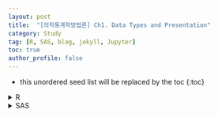 ```yaml
---
layout: post
title:  "[의학통계학방법론] Ch1. Data Types and Presentation"
category: Study
tag: [R, SAS, blog, jekyll, Jupyter]
toc: true
author_profile: false
---
```

* this unordered seed list will be replaced by the toc
{:toc}

<details>
<summary>
R
</summary>
<div markdown="1">

# R 프로그램 결과

**패키지**
<details>
<summary>
설치된 패키지 접기/펼치기 버튼
</summary>

<div markdown="1">

``` r
getwd()
```
``` r
install.packages("readxl")
install.packages('ggplot2')
install.packages("showtext")
```

</div>

</details>

**엑셀파일불러오기**

``` r
library('readxl')
#모든 시트를 하나의 리스트로 불러오는 함수
read_excel_allsheets <- function(file, tibble = FALSE) {
  sheets <- readxl::excel_sheets(file)
  x <- lapply(sheets, function(X) readxl::read_excel(file, sheet = X))
  if(!tibble) x <- lapply(x, as.data.frame)
  names(x) <- sheets
  x
}
```

## 1장

**1장 연습문제 불러오기**

``` r
#data_chap01에 연습문제 1장 모든 문제 저장
data_chap01 <- read_excel_allsheets("data_chap01.xls")

#연습문제 각각 데이터 생성
for (x in 1:length(data_chap01)){
  assign(paste0('ex1_',1:length(data_chap01))[x],data_chap01[x])
  }

#연습문제 데이터 형식을 리스트에서 데이터프레임으로 변환
for (x in 1:length(data_chap01)){
  assign(paste0('ex1_',1:length(data_chap01))[x],data.frame(data_chap01[x]))
  }
```

<details>
<summary>
1장 문제 접기/펼치기 버튼
</summary>

<div markdown="1">

### EXAMPLE 1.1

![](/study/img/ch1/1-1.png)

*위치에 따른 새 둥지의 갯수 *

``` r
#데이터셋
ex1_1
```

    ##                exam1_1.NestSite exam1_1.Number
    ## 1                      A. Vines             56
    ## 2             B. Building caves             60
    ## 3          C. Low tree branches             46
    ## 4 D. Tree and building cavities             49

``` r
library('ggplot2')
#둥지 개수를 bar graph로 출력하기
ggplot(ex1_1) +
  aes(x = exam1_1.NestSite, weight = exam1_1.Number) + 
  scale_y_continuous(breaks = seq(0,60,10),limits=c(0,60))+
  geom_bar(fill = c("#8dd3c7","#ffffb3","#bebada","#fb8072")) +
  labs(y = "Number of Nests",
       title = "The Location of Sparrow Nest",
       subtitle = ": Frequency Table of Nominal Data") +
  theme_minimal()
```

![](/study/img/ch1/ex1_1-1.png)

**첫번째 막대그래프를 통해 참새 둥지의 위치 빈도를 살펴본 결과 건물
처마에서 가장 높은 빈도를 보였으며 낮은 나무의 나뭇가지에서 가장 낮은
빈도를 보였다.**

**앞서 살펴본 그래프의 경우 각 위치에 대해 빈도의 범위가 0부터 60이었기
때문에 각 위치별로 빈도의 차이가 크게 나타나지 않았다.**

``` r
#글씨체를 바꾸기 위해 폰트를 다운받는다.
library(showtext)
font_add_google("Raleway", family="raleway")
font_add_google("Montserrat", family="mont")
showtext_auto()
```

``` r
library(ggplot2)
library(grid)
bar1 <- ggplot(ex1_1, aes(x=exam1_1.NestSite, y=exam1_1.Number,fill=exam1_1.NestSite))+
  geom_bar(stat="identity")+
  theme(plot.title = element_text(hjust = 0.5))+
  ggtitle("Example 1.1 Bar graph of Sparrow Nest")+
  geom_text(aes(label=exam1_1.Number),vjust=-0.3,size=8)+
  geom_text(aes(label=paste0(round((exam1_1.Number/sum(exam1_1.Number))*100),"%")),vjust=5,size=8,family = "mont")+
  scale_fill_brewer(palette="Set3")+
  ylab("Number of Nests Observed")+
  theme_bw()+
  theme(legend.position = "bottom")+
  theme(legend.text = element_text(size=20))+
  theme(legend.title=element_blank())+
  theme(axis.title=element_text(size=20),title = element_text(size=30))+
  theme(axis.text.x=element_text(size=15))+
  annotate("text", x=3.15, y=58, label=paste0("Total = ",round(sum(ex1_1$exam1_1.Number),2)),family="mont", size=10,hjust=0)+
  theme()
bar1
```

![](/study/img/ch1/unnamed-chunk-3-1.png)

**그래프를 보면 관찰된 참새들의 둥지 수는 총 211개이며 그 중 가장 많이
관측된 곳은 B, 즉 빌딩에 있는 굴이며 총 60개가 관측되었으며 이는 관측된
둥지의 수 중 약 28%를 차지하고 있으며 가장 작은 비율을 가진 곳은 C이며
낮은 나무의 나뭇가지로 46개가 관측되었다.**

``` r
bar2 <- ggplot(ex1_1, aes(x=exam1_1.NestSite, y=exam1_1.Number,fill=exam1_1.NestSite))+
  geom_bar(stat="identity")+
  theme(plot.title = element_text(hjust = 0.5))+
  ggtitle("Example 1.1 Bar graph of Sparrow Nest (over 45)")+
  geom_text(aes(label=exam1_1.Number-45),vjust=-0.3,size=8)+
  geom_text(aes(label=paste0(round(((exam1_1.Number-45)/sum(exam1_1.Number-45))*100),"%")),vjust=3,size=8,family = "raleway")+
  scale_fill_brewer(palette="Set3")+
  ylab("Number of Nests Observed")+
  theme_bw()+
  theme(legend.position = "bottom")+
  theme(legend.text = element_text(size=20))+
  theme(legend.title=element_blank())+
  theme(axis.title=element_text(size=20),title = element_text(size=30))+
  theme(axis.text.x=element_text(size=15))+
  theme(axis.text.y=element_text(size=15))+
  annotate("text", x=3.15, y=58, label=paste0("Total = ",round(sum(ex1_1$exam1_1.Number -45),2)),family="mont", size=10,hjust=0)+
  coord_cartesian(ylim=c(45,60))+
  theme()
bar2
```

![](/study/img/ch1/unnamed-chunk-4-1.png)

**반면 빈도의 범위를 45부터 60으로 수정하여 그래프를 작성한 결과 다음과
같이 각 위치별 빈도가 눈에 띄게 차이를 보이는 것을 알 수 있다.**

**Example 1.1 의 자료를 파이차트로 그리면 다음과 같다.**

``` r
pie1<- ggplot(ex1_1, aes(x='', y=ex1_1$exam1_1.Number,fill=ex1_1$exam1_1.NestSite))+
  geom_bar(stat="identity",colour="black")+
  coord_polar('y')+
  theme(plot.title = element_text(size=30,hjust = 0.9))+
  ggtitle("Example 1.1 Pie chart of Sparrow Nest")+
  geom_text(aes(label=paste0(ex1_1$exam1_1.Number,"  (",round((ex1_1$exam1_1.Number/sum(ex1_1$exam1_1.Number))*100),"%)"),family = "mont"),
            position=position_stack(vjust=0.5),size=10,fontface="plain")+
  scale_fill_brewer(palette="Set3")+
  ylab("Number of Nests Observed")+
  labs(x=NULL,fill=NULL)+
  theme_classic()+
  theme(axis.line=element_blank(),
        axis.text = element_blank(),
        axis.ticks = element_blank(),
        plot.title = element_text(size=30,hjust=0.5),
        axis.title = element_text(size=25),
        legend.text = element_text(size=20))
pie1
```

![](/study/img/ch1/unnamed-chunk-5-1.png)

### EXAMPLE 1.2

![](/study/img/ch1/1-2.png)

``` r
#데이터셋
ex1_2
```

    ##   exam1_2.Class           exam1_2.Amount exam1_2.Number
    ## 1             0    No black pigmentation             13
    ## 2             1         Faintly speckled             68
    ## 3             2      Moderately speckled             44
    ## 4             3         Heavily speckled             21
    ## 5             4 Solid black pigmentation              8

**위의 데이터는 개복치와 색소침착에 대한 데이터이다. 이를 막대 그래프로
표현하면 다음과 같다.**

``` r
bar1_2 <- ggplot(ex1_2, aes(x=exam1_2.Class, y=exam1_2.Number,fill=exam1_2.Amount))+
  geom_bar(stat="identity")+
  ggtitle("Example 1.2 Bar plot of Sunfish pigmentation")+
  geom_text(aes(label=exam1_2.Number),vjust=-0.3,size=10)+
  geom_text(aes(label=paste0(round((exam1_2.Number/sum(exam1_2.Number))*100),"%")),vjust=2,size=10,family = "mont")+
  scale_fill_brewer(palette="Set3")+
  labs(fill="Amount of Pigmentation")+
  xlab("Pigmentation Class")+
  ylab("Number of Fish")+
  theme_bw()+
  theme(legend.position = "right")+
  theme(legend.text = element_text(size=20))+
  theme(legend.title = element_text(size=20))+
  theme(axis.text.x  = element_text(size=20))+
  theme(axis.text.y=element_text(size=20))+
  theme(axis.title = element_text(size=20))+
  theme(plot.title = element_text(size=30,hjust = 0.5))+
  annotate("text", x=2.5, y=58, label=paste0("Total = ",round(sum(ex1_2$exam1_2.Number),2)),family="mont", size=10,hjust=0)
bar1_2
```

![](/study/img/ch1/unnamed-chunk-6-1.png)

**검정색 색소 양에 따른 개복치의 개체수를 그래프로 나타낸 결과 희미하게
얼룩덜룩한 정도의 개복치 개체수가 가장 많았고 중간정도, 심하게
얼룩덜룩한 정도가 그 뒤를 이었다.**

**완전히 검정색인 개체수가 가장 적게 나타났으며 아예 검정색 색소가 없는
개체수 또한 매우 적게 나타났다.**

**총 개복치의 수는 154 마리이고 그 중 Faintly speckled(희미하게
얼룩덜룩한 정도의 개복치)의 수가 65로 전체 중 약 44%를 차지하고 있음을
알 수 있다.**

### EXAMPLE 1.3

![](/study/img/ch1/1-3.png)

``` r
#데이터셋
ex1_3
```

    ##   exam1_3.Size exam1_3.Frequency
    ## 1            3                10
    ## 2            4                27
    ## 3            5                22
    ## 4            6                 4
    ## 5            7                 1

**여우의 한배새끼 수를 나타낸 데이터이다. 한배새끼 수란 1회 분만할 때
출산하는 새끼의 수를 말한다.**

``` r
bar1_3 <- ggplot(ex1_3, aes(x=exam1_3.Size, y=exam1_3.Frequency,fill=c("3","4","5","6","7")))+
  geom_bar(stat="identity")+
  ggtitle("Example 1.3 Bar plot of Litter size of Foxes")+
  geom_text(aes(label=exam1_3.Frequency),vjust=-0.3,size=10)+
  geom_text(aes(label=paste0(round((exam1_3.Frequency/sum(exam1_3.Frequency))*100),"%")),vjust=1.5,size=6,family = "mont")+
  scale_fill_brewer(palette="Set3")+
  labs(fill="Amount of Pigmentation")+
  xlab("Litter Size")+
  ylab("Number of Litters")+
  theme_bw()+
  theme(legend.position = "right")+
  theme(legend.text = element_text(size=20))+
  theme(legend.title = element_text(size=20))+
  theme(axis.text.x  = element_text(size=20))+
  theme(axis.text.y = element_text(size=20))+
  theme(axis.title = element_text(size=20))+
  theme(plot.title = element_text(size=30,hjust = 0.5))+
  annotate("text", x=2.5, y=30, label=paste0("Total = ",round(sum(ex1_3$exam1_3.Frequency),2)),family="mont", size=10,hjust=0)
bar1_3
```

![](/study/img/ch1/unnamed-chunk-7-1.png) 

**총 64마리의 여우를 조사한 결과 한번 출산할 때 네마리를 낳는 경우가 가장
많았으며 그 다음으로 한번에 다섯마리를 낳는 경우가 많게 나왔다.**

**한번에 일곱마리를 낳는 경우가 가장 적게 나타났으며 네마리 이후부터
빈도수가 줄어드는 경향을 보인다.**

### EXAMPLE 1.4a

![](/study/img/ch1/1-4a.png)

``` r
#데이터셋
ex1_4a
```

    ##    exam1_4a.Aphids exam1_4a.Plants
    ## 1                0               3
    ## 2                1               1
    ## 3                2               1
    ## 4                3               1
    ## 5                4               2
    ## 6                5               3
    ## 7                6               5
    ## 8                7               7
    ## 9                8               8
    ## 10               9              11
    ## 11              10              10
    ## 12              11              11
    ## 13              12              13
    ## 14              13              12
    ## 15              14              16
    ## 16              15              13
    ## 17              16              14
    ## 18              17              16
    ## 19              18              15
    ## 20              19              14
    ## 21              20              17
    ## 22              21              18
    ## 23              22              23
    ## 24              23              17
    ## 25              24              19
    ## 26              25              18
    ## 27              26              19
    ## 28              27              21
    ## 29              28              18
    ## 30              29              13
    ## 31              30              10
    ## 32              31              14
    ## 33              32               9
    ## 34              33              10
    ## 35              34               8
    ## 36              35               5
    ## 37              36               4
    ## 38              37               1
    ## 39              38               2
    ## 40              39               1
    ## 41              40               0
    ## 42              41               1

**토끼풀 식물에서 관찰된 진딧물 수를 나타낸 데이터이다.**

``` r
hist1_4a <- ggplot(ex1_4,aes(x=exam1_4a.Aphids,y=exam1_4a.Plants))+
    geom_bar(stat="identity",fill="light green")+
    theme(plot.title = element_text(hjust = 0.5))+
    scale_x_continuous(breaks = seq(0,41,1))+
    ggtitle("Example 1.4a Histogram of Number of Aphids observed per Clover plant")+
    scale_fill_brewer(palette="Set3")+
    ylab("Frequency of Observations")+
    xlab("Number of Aphids per plant")+
    theme_bw()+
    geom_text(aes(label=exam1_4a.Plants),vjust=-0.3,size=7)+
    geom_text(aes(label=paste0(round(((exam1_4a.Plants)/sum(exam1_4a.Plants))*100,1),"%")),vjust=2,size=5,family = "raleway")+
    ylim(0,25)+
    theme(legend.text = element_text(size=20))+
    theme(legend.title = element_text(size=20))+
    theme(axis.text.x  = element_text(size=15))+
    theme(axis.text.y = element_text(size=15))+
    theme(axis.title = element_text(size=20))+
    theme(plot.title = element_text(size=30,hjust = 0.5))+
    theme(panel.grid.major.x = element_blank(), panel.grid.minor.x = element_blank(), panel.grid.major.y = element_blank(),
          panel.grid.minor.y = element_blank())+
    annotate("text", x=2, y=24, label=paste0("Total = ",round(sum(ex1_4$exam1_4a.Plants),2)),family="mont", size=6,hjust=0)+
    annotate("text", x=2, y=22, label=paste0("Mean = ",round(mean(ex1_4$exam1_4a.Plants),2)),family="mont", size=6,hjust=0)+
    annotate("text", x=2, y=20, label=paste0("STD = ",round(sd(ex1_4$exam1_4a.Plants),2)),family="mont", size=6,hjust=0)+
    annotate("rect", xmin = 1.5, xmax = 7, ymin = 19, ymax = 25,alpha = .3,colour="royal blue",fill="skyblue")
  hist1_4a
```

![](/study/img/ch1/unnamed-chunk-9-1.png) 

**그래프의 전체적인 형태를 보면 가운데에 집중되어 있고 끝쪽의 분포가 매우 작게
나타나며 단봉형태를 보인다.**

**토끼풀 식물에서 22마리의 진딧물이 나타난 경우가 가장 많은 것으로
나타나며 20마리에서 30마리 사이의 빈도가 높게 나타나는 것을 볼 수
있다.**

**또한 40마리의 진딧물이 나타난 경우가 없는것으로 나타나며 35마리에서
41마리 사이의 빈도가 낮게 나타나는 것을 볼 수 있다.**

**위와 같이 막대그래프의 경우 너무 길게 나타나는 경우에는 세부적인
정보를 알 수 있으나 그룹화했을 때 그 경향성이 달라질 수 있으므로
그룹화한 그래프 또한 살펴보아야 한다.**

### EXAMPLE 1.4b

![](/study/img/ch1/1-4b.png)

``` r
#데이터셋
ex1_4b
```

    ##    exam1_4b.Aphids exam1_4b.Plants
    ## 1              0-3               6
    ## 2              4-7              17
    ## 3             8-11              40
    ## 4            12-15              54
    ## 5            16-19              59
    ## 6            20-23              75
    ## 7            24-27              77
    ## 8            28-31              55
    ## 9            32-35              32
    ## 10           36-39               8
    ## 11           40-43               1

``` r
hist1_4b <- ggplot(ex1_4b,aes(x=exam1_4b.Aphids,y=exam1_4b.Plants))+
    geom_bar(stat="identity",fill="light green")+
    theme(plot.title = element_text(hjust = 0.5))+
    ggtitle("Example 1.4b Histogram of Number of Aphids observed per Clover plant")+
    scale_fill_brewer(palette="Set2")+
    ylab("Frequency of Observations")+
    xlab("Number of Aphids per plant")+
    theme_bw()+
    theme(legend.text = element_text(size=20))+
    theme(legend.title = element_text(size=20))+
    theme(axis.text.x  = element_text(size=15))+
    theme(axis.text.y=element_text(size=15))+
    theme(axis.title = element_text(size=20))+
    theme(plot.title = element_text(size=30,hjust = 0.5))+
    theme(panel.grid.major.x = element_blank(), panel.grid.minor.x = element_blank(), panel.grid.major.y = element_blank(),
          panel.grid.minor.y = element_blank())+
    scale_x_discrete(limits=c("0-3","4-7","8-11","12-15","16-19","20-23","24-27","28-31","32-35","36-39","40-43"))+
    geom_text(aes(label=exam1_4b.Plants),vjust=-0.5,size=10)+
    geom_text(aes(label=paste0(round(((exam1_4b.Plants)/sum(exam1_4b.Plants))*100,1),"%")),vjust=1.5,size=8,family = "raleway")+
    annotate("text", x=1, y=75, label=paste0("Total = ",round(sum(ex1_4b$exam1_4b.Plants),2)),family="mont", size=7,hjust=0)+
    annotate("text", x=1, y=71, label=paste0("Mean = ",round(mean(ex1_4b$exam1_4b.Plants),2)),family="mont", size=7,hjust=0)+
    annotate("text", x=1, y=67, label=paste0("STD = ",round(sd(ex1_4b$exam1_4b.Plants),2)),family="mont", size=7,hjust=0)+
    annotate("rect", xmin = 0.8, xmax = 2.5, ymin = 64, ymax = 78,alpha = .3,colour="royal blue",fill="skyblue")
  hist1_4b
```

![](/study/img/ch1/unnamed-chunk-11-1.png)

**토끼풀 식물에서 관찰된 진딧물 수를 동일한 사이즈로 그룹화하여 그
빈도를 나타낸 그래프이다.**

**이 그래프 또한 앞서 살펴본 그래프와 같이 가운데에 집중되어 있고 끝쪽의
분포가 매우 작게 나타나며 단봉형태를 보인다.**

**토끼풀 식물에서 24-27마리의 진딧물이 나타난 경우가 가장 많은 것으로
나타나며 40-43마리의 진딧물이 나타난 경우가 가장 적은 것으로 나타난다.**

**이 경우 앞서 살펴본 그래프와 비슷한 경향성을 띄고 있으나 막대그래프의
경우 너무 길게 나타나면 그래프의 특성을 살리기 어렵고 보기에 다소
불편함이 있으므로 위와 같이 그룹화하여 나타내는 것이 효과적일 수 있다.**

### EXAMPLE 1.5

![](/study/img/ch1/1-5.png)

``` r
#데이터셋
ex1_5
```

    ##    exam1_5.Phosphorus exam1_5.Frequency exam1_5.CumFreq1 exam1_5.CumFreq2
    ## 1           8.15-8.25                 2                2              130
    ## 2           8.25-8.35                 6                8              128
    ## 3           8.35-8.45                 8               16              122
    ## 4           8.45-8.55                11               27              114
    ## 5           8.55-8.65                17               44              103
    ## 6           8.65-8.75                17               61               86
    ## 7           8.75-8.85                24               85               69
    ## 8           8.85-8.95                18              103               45
    ## 9           8.95-9.05                13              116               27
    ## 10          9.05-9.15                10              126               14
    ## 11          9.15-9.25                 4              130                4

**나뭇잎에서 탐지되는 인의 양에 대한 데이터이다.**

``` r
phos <- seq(8.2,9.2,0.1)
df <- data.frame(ex1_5, phos) 
#plt1 : 그래프를 그리기 위한 데이터와 x,y 축 명시 정보를 가지고 있는 기본 객체, 그리고 각 축에 맞는 이름 설정
plt1 <-  ggplot(data=df, aes(x=phos, y=ex1_5$exam1_5.Frequency)) + ylab("Frequency") + xlab("Phosphorus (mg/g of leaf)")

# 객체 plt1 위에 bar graph를 추가, fill 함수는 막대에 색을 채우기 위해 사용
plt1 <-  plt1 + geom_bar(stat="identity", fill='#90ee90')

# 업데이트 된 plt1위에 line graph를 추가
plt1 <-  plt1 + geom_line(stat="identity")

# 업데이트 된 plt1위에 x 눈금 스케일 정보를 추가
plt1 <-  plt1 + scale_x_continuous(breaks=phos)

# plt1 출력
plt1
```

![](/study/img/ch1/unnamed-chunk-13-1.png)

**히스토그램과 도수다각형을 함께 그려 그래프로 나타낼 경우 히스토그램을
통해서는 자료의 분포를 한눈에 볼 수 있으며 도수다각형 그래프를 통해서는
각 도수에 대한 비교가 용이하며 자료의 경향성을 파악하기 쉽다.**

**x축에 나타난 값은 범위로 제공된 인의 양을 대표값(중앙값)으로 나타낸
것이며 8.75-8.85mg에서 가장 높은 빈도를 보였다.**

**가장 높은 빈도를 보인 8.75-8.85mg 기준으로 양쪽 끝으로 갈수록 빈도가
적어지는 단봉형태를 나타내고 있으며 약간 오른쪽으로 치우친 그래프
형태(skewed to the right)를 보이고 있다.**

``` r
plt2 <- data.frame(phos,ex1_5$exam1_5.Frequency)
plot(plt2,type='b',ylab="Frequency",xlab="Phosphorus(mg/g of leaf)",
     ylim=c(0,30), xaxp=c(8.2,9.2,5), pch=19)
```

![](/study/img/ch1/unnamed-chunk-14-1.png)

**다음은 앞서 살펴본 그래프에서 히스토그램을 제외하고 도수다각형만을
나타낸 그래프이다. 각각의 값마다 점이 찍혀 있고 그 점을 이은 형태로
도수의 분포를 연속적으로 관찰할 수 있으며 전체적인 그래프의 경향성을
파악하기 쉽다.**

``` r
hist1_5 <- ggplot(ex1_5,aes(x=exam1_5.Phosphorus,y=exam1_5.Frequency))+
    geom_bar(stat = "identity",fill="light green")+
    theme(plot.title = element_text(hjust = 0.5))+
    ggtitle("Example 1.5 Histogram of leaf phosphrous data")+
    scale_fill_brewer(palette="Set2")+
    ylab("Frequency")+
    xlab("Phosphorus (mg/g of leaf)")+
    theme_bw()+
    theme(legend.text = element_text(size=20))+
    theme(legend.title = element_text(size=20))+
    theme(axis.text.x  = element_text(size=20))+
    theme(axis.text.y=element_text(size=20))+
    theme(axis.title = element_text(size=20))+
    theme(plot.title = element_text(size=30,hjust = 0.5))+
    geom_text(aes(label=exam1_5.Frequency),vjust=-1.5,size=10)+
    geom_text(aes(label=paste0(round(((exam1_5.Frequency)/sum(exam1_5.Frequency))*100,1),"%")),hjust=0.3,vjust=3.5,size=8,family = "raleway")+
    annotate("text", x=1, y=24, label=paste0("Total = ",round(sum( ex1_5$exam1_5.Frequency),2)),family="mont", size=10,hjust=0,fontface=2)+
    annotate("text", x=1, y=22, label=paste0("Mean = ",round(mean( ex1_5$exam1_5.Frequency),2)),family="mont", size=10,hjust=0,fontface=2)+
    annotate("text", x=1, y=20, label=paste0("STD = ",round(sd( ex1_5$exam1_5.Frequency),2)),family="mont", size=10,hjust=0,fontface=2)+
    annotate("rect", xmin = 1, xmax = 3, ymin = 19, ymax = 25,alpha = .3,colour="tomato",fill="peach puff")+
    geom_line(stat="identity",group=1,color="skyblue",size=1.5)+
    geom_point(stat="identity",group=1,color="steel blue",size=4)
hist1_5
```

![](/study/img/ch1/unnamed-chunk-15-1.png) 

**위 결과를 보아 인의 양이 8.8인 경우가 24번 관측되었으며 전체 관측수인 130중
18.5%를 차지한다.**

**관측수에 대한 평균은 11.82이며 표준편차는 6.72이다.**

``` r
cum1 <- ggplot(ex1_5,aes(x=exam1_5.Phosphorus,y=exam1_5.CumFreq1))+
  theme(plot.title = element_text(hjust = 0.5))+
  ggtitle("Example 1.5 Cumulative Frequency Polygon of leaf phosphrous data")+
  scale_fill_brewer(palette="Set2")+
  ylab("Cumulative Frequency")+
  xlab("Phosphorus (mg/g of leaf)")+
  theme_bw()+
  theme(legend.text = element_text(size=15))+
  theme(legend.title = element_text(size=15))+
  theme(axis.text.x  = element_text(size=10))+
  theme(axis.text.y=element_text(size=10))+
  theme(axis.title = element_text(size=15))+
  theme(plot.title = element_text(size=30,hjust = 0.5))+
  geom_text(aes(label=exam1_5.CumFreq1),hjust=1,vjust=-1,size=5)+
  geom_text(aes(label=paste0(round(((exam1_5.CumFreq1)/sum(exam1_5.CumFreq1))*100,1),"%")),hjust=0.2,vjust=2.5,size=6,family = "raleway")+
  geom_line(stat="identity",group=1,color="light green",size=3)+
  geom_point(stat="identity",group=1,color="coral",size=5)+
  scale_y_continuous(sec.axis = sec_axis( ~./sum(ex1_5$exam1_5.CumFreq1),name = "Relative Cumulative Frequency"))
cum1
```

![](/study/img/ch1/unnamed-chunk-16-1.png)

**나뭇잎에서 탐지되는 인의 양을 누적도수다각형으로 나타낸 그래프이다.**

**누적그래프이므로 상대도수의 마지막 값이 1인것을 볼 수 있으며 그래프의
전체적인 형태는 S자 형태를 보인다.**

**앞서 살펴본 히스토그램과 도수다각형을 통해 알 수 있었던 것처럼
양끝으로 갈수록 그래프의 증가 폭이 작아지는 것을 통해 양 극단의 도수가
작고 중간 값의 도수가 크다는 것을 알 수 있다.**

``` r
cum2 <- ggplot(ex1_5,aes(x=exam1_5.Phosphorus,y=exam1_5.CumFreq2))+
  theme(plot.title = element_text(hjust = 0.5))+
  ggtitle("Example 1.5 Cumulative Frequency Polygon of leaf phosphrous data")+
  scale_fill_brewer(palette="Set2")+
  ylab("Cumulative Frequency")+
  xlab("Phosphorus (mg/g of leaf)")+
  theme_bw()+
  theme(legend.text = element_text(size=15))+
  theme(legend.title = element_text(size=15))+
  theme(axis.text.x  = element_text(size=10))+
  theme(axis.text.y=element_text(size=10))+
  theme(axis.title = element_text(size=15))+
  theme(plot.title = element_text(size=30,hjust = 0.5))+
  geom_text(aes(label=exam1_5.CumFreq2),hjust=0,vjust=-1,size=5)+
  geom_text(aes(label=paste0(round(((exam1_5.CumFreq2)/sum(exam1_5.CumFreq1))*100,1),"%")),hjust=0.9,vjust=2.5,size=6,family = "raleway")+
  geom_line(stat="identity",group=1,color="light green",size=3)+
  geom_point(stat="identity",group=1,color="coral",size=5)+
  scale_y_continuous(sec.axis = sec_axis( ~./sum(ex1_5$exam1_5.CumFreq1),name = "Relative Cumulative Frequency"))
cum2
```

![](/study/img/ch1/unnamed-chunk-17-1.png) 

**앞서 살펴본 그래프의 누적도수를 역순으로 하여 나타낸 그래프이다.**

</div>

</details>

</div>

</details>

<details>
<summary>
SAS
</summary>
<div markdown="1">

# SAS 프로그램 결과

</div>

</details>